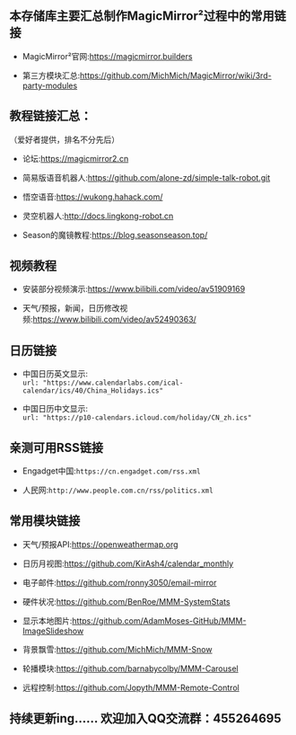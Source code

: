本存储库主要汇总制作MagicMirror²过程中的常用链接
---------------------------------------------
* MagicMirror²官网:https://magicmirror.builders<br>

* 第三方模块汇总:https://github.com/MichMich/MagicMirror/wiki/3rd-party-modules<br>

教程链接汇总：
----------
（爱好者提供，排名不分先后）
* 论坛:https://magicmirror2.cn 

* 简易版语音机器人:https://github.com/alone-zd/simple-talk-robot.git

* 悟空语音:https://wukong.hahack.com/

* 灵空机器人:http://docs.lingkong-robot.cn

* Season的魔镜教程:https://blog.seasonseason.top/

视频教程
-----------
* 安装部分视频演示:https://www.bilibili.com/video/av51909169<br>

* 天气/预报，新闻，日历修改视频:https://www.bilibili.com/video/av52490363/<br>

日历链接
---------
* 中国日历英文显示:<br>
`url: "https://www.calendarlabs.com/ical-calendar/ics/40/China_Holidays.ics"`<br>

* 中国日历中文显示:<br>
`url: "https://p10-calendars.icloud.com/holiday/CN_zh.ics"`<br>

亲测可用RSS链接
-----------
* Engadget中国:`https://cn.engadget.com/rss.xml`

* 人民网:`http://www.people.com.cn/rss/politics.xml`

常用模块链接
------------
* 天气/预报API:https://openweathermap.org<br>

* 日历月视图:https://github.com/KirAsh4/calendar_monthly<br>

* 电子邮件:https://github.com/ronny3050/email-mirror<br>

* 硬件状况:https://github.com/BenRoe/MMM-SystemStats<br>

* 显示本地图片:https://github.com/AdamMoses-GitHub/MMM-ImageSlideshow<br>

* 背景飘雪:https://github.com/MichMich/MMM-Snow<br>

* 轮播模块:https://github.com/barnabycolby/MMM-Carousel<br>

* 远程控制:https://github.com/Jopyth/MMM-Remote-Control<br>


持续更新ing……         欢迎加入QQ交流群：455264695
--------------------------
